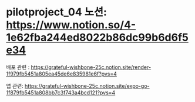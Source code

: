 # pilotproject_04  노션: https://www.notion.so/4-1e62fba244ed8022b86dc99b6d6f5e34

배포 관련 : https://grateful-wishbone-25c.notion.site/render-1f979fb5451a805ea45de6e835981e6f?pvs=4

앱 관련: https://grateful-wishbone-25c.notion.site/expo-go-1f879fb5451a808bb7c3f743a4bcd121?pvs=4
